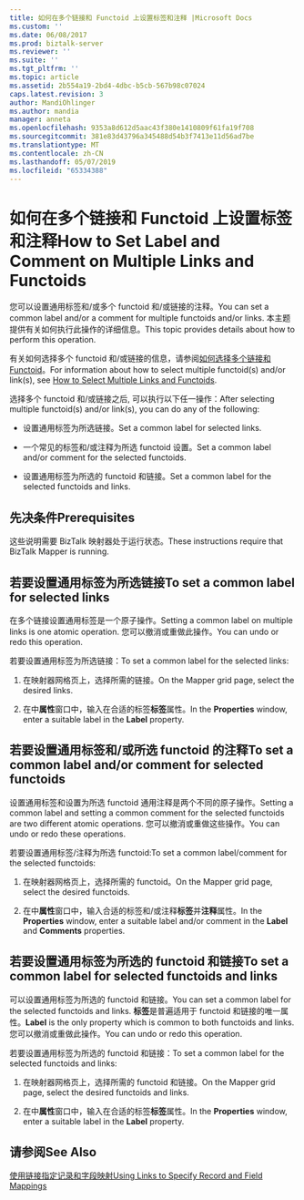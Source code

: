 ```yaml
---
title: 如何在多个链接和 Functoid 上设置标签和注释 |Microsoft Docs
ms.custom: ''
ms.date: 06/08/2017
ms.prod: biztalk-server
ms.reviewer: ''
ms.suite: ''
ms.tgt_pltfrm: ''
ms.topic: article
ms.assetid: 2b554a19-2bd4-4dbc-b5cb-567b98c07024
caps.latest.revision: 3
author: MandiOhlinger
ms.author: mandia
manager: anneta
ms.openlocfilehash: 9353a8d612d5aac43f380e1410809f61fa19f708
ms.sourcegitcommit: 381e83d43796a345488d54b3f7413e11d56ad7be
ms.translationtype: MT
ms.contentlocale: zh-CN
ms.lasthandoff: 05/07/2019
ms.locfileid: "65334388"
---
```

# <a name="how-to-set-label-and-comment-on-multiple-links-and-functoids"></a><span data-ttu-id="9c34d-102">如何在多个链接和 Functoid 上设置标签和注释</span><span class="sxs-lookup"><span data-stu-id="9c34d-102">How to Set Label and Comment on Multiple Links and Functoids</span></span>
<span data-ttu-id="9c34d-103">您可以设置通用标签和/或多个 functoid 和/或链接的注释。</span><span class="sxs-lookup"><span data-stu-id="9c34d-103">You can set a common label and/or a comment for multiple functoids and/or links.</span></span> <span data-ttu-id="9c34d-104">本主题提供有关如何执行此操作的详细信息。</span><span class="sxs-lookup"><span data-stu-id="9c34d-104">This topic provides details about how to perform this operation.</span></span>  
  
 <span data-ttu-id="9c34d-105">有关如何选择多个 functoid 和/或链接的信息，请参阅[如何选择多个链接和 Functoid](../core/how-to-select-multiple-links-and-functoids.md)。</span><span class="sxs-lookup"><span data-stu-id="9c34d-105">For information about how to select multiple functoid(s) and/or link(s), see [How to Select Multiple Links and Functoids](../core/how-to-select-multiple-links-and-functoids.md).</span></span>  
  
 <span data-ttu-id="9c34d-106">选择多个 functoid 和/或链接之后, 可以执行以下任一操作：</span><span class="sxs-lookup"><span data-stu-id="9c34d-106">After selecting multiple functoid(s) and/or link(s), you can do any of the following:</span></span>  
  
-   <span data-ttu-id="9c34d-107">设置通用标签为所选链接。</span><span class="sxs-lookup"><span data-stu-id="9c34d-107">Set a common label for selected links.</span></span>  
  
-   <span data-ttu-id="9c34d-108">一个常见的标签和/或注释为所选 functoid 设置。</span><span class="sxs-lookup"><span data-stu-id="9c34d-108">Set a common label and/or comment for the selected functoids.</span></span>  
  
-   <span data-ttu-id="9c34d-109">设置通用标签为所选的 functoid 和链接。</span><span class="sxs-lookup"><span data-stu-id="9c34d-109">Set a common label for the selected functoids and links.</span></span>  
  
## <a name="prerequisites"></a><span data-ttu-id="9c34d-110">先决条件</span><span class="sxs-lookup"><span data-stu-id="9c34d-110">Prerequisites</span></span>  
 <span data-ttu-id="9c34d-111">这些说明需要 BizTalk 映射器处于运行状态。</span><span class="sxs-lookup"><span data-stu-id="9c34d-111">These instructions require that BizTalk Mapper is running.</span></span>  
  
## <a name="to-set-a-common-label-for-selected-links"></a><span data-ttu-id="9c34d-112">若要设置通用标签为所选链接</span><span class="sxs-lookup"><span data-stu-id="9c34d-112">To set a common label for selected links</span></span>  
 <span data-ttu-id="9c34d-113">在多个链接设置通用标签是一个原子操作。</span><span class="sxs-lookup"><span data-stu-id="9c34d-113">Setting a common label on multiple links is one atomic operation.</span></span> <span data-ttu-id="9c34d-114">您可以撤消或重做此操作。</span><span class="sxs-lookup"><span data-stu-id="9c34d-114">You can undo or redo this operation.</span></span>  
  
 <span data-ttu-id="9c34d-115">若要设置通用标签为所选链接：</span><span class="sxs-lookup"><span data-stu-id="9c34d-115">To set a common label for the selected links:</span></span>  
  
1.  <span data-ttu-id="9c34d-116">在映射器网格页上，选择所需的链接。</span><span class="sxs-lookup"><span data-stu-id="9c34d-116">On the Mapper grid page, select the desired links.</span></span>  
  
2.  <span data-ttu-id="9c34d-117">在中**属性**窗口中，输入在合适的标签**标签**属性。</span><span class="sxs-lookup"><span data-stu-id="9c34d-117">In the **Properties** window, enter a suitable label in the **Label** property.</span></span>  
  
## <a name="to-set-a-common-label-andor-comment-for-selected-functoids"></a><span data-ttu-id="9c34d-118">若要设置通用标签和/或所选 functoid 的注释</span><span class="sxs-lookup"><span data-stu-id="9c34d-118">To set a common label and/or comment for selected functoids</span></span>  
 <span data-ttu-id="9c34d-119">设置通用标签和设置为所选 functoid 通用注释是两个不同的原子操作。</span><span class="sxs-lookup"><span data-stu-id="9c34d-119">Setting a common label and setting a common comment for the selected functoids are two different atomic operations.</span></span> <span data-ttu-id="9c34d-120">您可以撤消或重做这些操作。</span><span class="sxs-lookup"><span data-stu-id="9c34d-120">You can undo or redo these operations.</span></span>  
  
 <span data-ttu-id="9c34d-121">若要设置通用标签/注释为所选 functoid:</span><span class="sxs-lookup"><span data-stu-id="9c34d-121">To set a common label/comment for the selected functoids:</span></span>  
  
1.  <span data-ttu-id="9c34d-122">在映射器网格页上，选择所需的 functoid。</span><span class="sxs-lookup"><span data-stu-id="9c34d-122">On the Mapper grid page, select the desired functoids.</span></span>  
  
2.  <span data-ttu-id="9c34d-123">在中**属性**窗口中，输入合适的标签和/或注释**标签**并**注释**属性。</span><span class="sxs-lookup"><span data-stu-id="9c34d-123">In the **Properties** window, enter a suitable label and/or comment in the **Label** and **Comments** properties.</span></span>  
  
## <a name="to-set-a-common-label-for-selected-functoids-and-links"></a><span data-ttu-id="9c34d-124">若要设置通用标签为所选的 functoid 和链接</span><span class="sxs-lookup"><span data-stu-id="9c34d-124">To set a common label for selected functoids and links</span></span>  
 <span data-ttu-id="9c34d-125">可以设置通用标签为所选的 functoid 和链接。</span><span class="sxs-lookup"><span data-stu-id="9c34d-125">You can set a common label for the selected functoids and links.</span></span> <span data-ttu-id="9c34d-126">**标签**是普遍适用于 functoid 和链接的唯一属性。</span><span class="sxs-lookup"><span data-stu-id="9c34d-126">**Label** is the only property which is common to both functoids and links.</span></span> <span data-ttu-id="9c34d-127">您可以撤消或重做此操作。</span><span class="sxs-lookup"><span data-stu-id="9c34d-127">You can undo or redo this operation.</span></span>  
  
 <span data-ttu-id="9c34d-128">若要设置通用标签为所选的 functoid 和链接：</span><span class="sxs-lookup"><span data-stu-id="9c34d-128">To set a common label for the selected functoids and links:</span></span>  
  
1.  <span data-ttu-id="9c34d-129">在映射器网格页上，选择所需的 functoid 和链接。</span><span class="sxs-lookup"><span data-stu-id="9c34d-129">On the Mapper grid page, select the desired functoids and links.</span></span>  
  
2.  <span data-ttu-id="9c34d-130">在中**属性**窗口中，输入在合适的标签**标签**属性。</span><span class="sxs-lookup"><span data-stu-id="9c34d-130">In the **Properties** window, enter a suitable label in the **Label** property.</span></span>  
  
## <a name="see-also"></a><span data-ttu-id="9c34d-131">请参阅</span><span class="sxs-lookup"><span data-stu-id="9c34d-131">See Also</span></span>  
 [<span data-ttu-id="9c34d-132">使用链接指定记录和字段映射</span><span class="sxs-lookup"><span data-stu-id="9c34d-132">Using Links to Specify Record and Field Mappings</span></span>](../core/using-links-to-specify-record-and-field-mappings.md)
